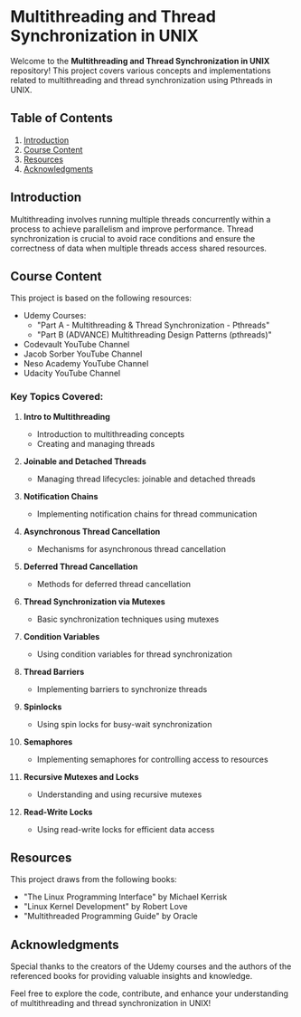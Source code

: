 # Multithreading and Thread Synchronization in UNIX

Welcome to the **Multithreading and Thread Synchronization in UNIX** repository! This project covers various concepts and implementations related to multithreading and thread synchronization using Pthreads in UNIX.

## Table of Contents
1. [Introduction](#introduction)
2. [Course Content](#course-content)
3. [Resources](#resources)
4. [Acknowledgments](#acknowledgments)

## Introduction

Multithreading involves running multiple threads concurrently within a process to achieve parallelism and improve performance. Thread synchronization is crucial to avoid race conditions and ensure the correctness of data when multiple threads access shared resources.

## Course Content

This project is based on the following resources:
- Udemy Courses: 
  - "Part A - Multithreading & Thread Synchronization - Pthreads"
  - "Part B (ADVANCE) Multithreading Design Patterns (pthreads)"
- Codevault YouTube Channel
- Jacob Sorber YouTube Channel
- Neso Academy YouTube Channel
- Udacity YouTube Channel

### Key Topics Covered:

1. **Intro to Multithreading**
   - Introduction to multithreading concepts
   - Creating and managing threads

2. **Joinable and Detached Threads**
   - Managing thread lifecycles: joinable and detached threads

3. **Notification Chains**
   - Implementing notification chains for thread communication

4. **Asynchronous Thread Cancellation**
   - Mechanisms for asynchronous thread cancellation

5. **Deferred Thread Cancellation**
   - Methods for deferred thread cancellation

6. **Thread Synchronization via Mutexes**
   - Basic synchronization techniques using mutexes

7. **Condition Variables**
   - Using condition variables for thread synchronization

8. **Thread Barriers**
   - Implementing barriers to synchronize threads

9. **Spinlocks**
   - Using spin locks for busy-wait synchronization

10. **Semaphores**
    - Implementing semaphores for controlling access to resources

11. **Recursive Mutexes and Locks**
    - Understanding and using recursive mutexes

12. **Read-Write Locks**
    - Using read-write locks for efficient data access

## Resources

This project draws from the following books:
- "The Linux Programming Interface" by Michael Kerrisk
- "Linux Kernel Development" by Robert Love
- "Multithreaded Programming Guide" by Oracle

## Acknowledgments

Special thanks to the creators of the Udemy courses and the authors of the referenced books for providing valuable insights and knowledge.

Feel free to explore the code, contribute, and enhance your understanding of multithreading and thread synchronization in UNIX!

